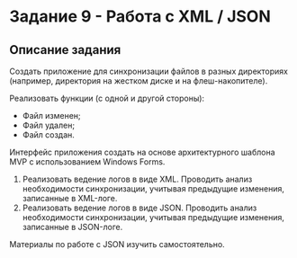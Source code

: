 # Задание 9 - Работа с XML / JSON

## Описание задания

Создать приложение для синхронизации файлов в разных директориях (например, директория на жестком диске и на флеш-накопителе).

Реализовать функции (с одной и другой стороны):
* Файл	изменен;
* Файл удален;
* Файл	создан.

Интерфейс приложения создать на основе архитектурного шаблона MVP с использованием Windows Forms.

1. Реализовать ведение логов в виде XML. Проводить анализ необходимости синхронизации, учитывая предыдущие изменения, записанные в XML-логе.
2. Реализовать ведение логов в виде JSON. Проводить анализ необходимости синхронизации, учитывая предыдущие изменения, записанные в JSON-логе.
   
Материалы по работе с JSON изучить самостоятельно.
